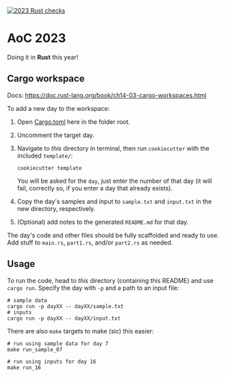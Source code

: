 [![2023 Rust checks](https://github.com/GriceTurrble/advent-of-code/actions/workflows/check-2023-rust.yaml/badge.svg)](https://github.com/GriceTurrble/advent-of-code/actions/workflows/check-2023-rust.yaml)

# AoC 2023

Doing it in **Rust** this year!

## Cargo workspace

Docs: <https://doc.rust-lang.org/book/ch14-03-cargo-workspaces.html>

To add a new day to the workspace:

1.  Open [Cargo.toml](Cargo.toml) here in the folder root.
2.  Uncomment the target day.
3.  Navigate to _this_ directory in terminal, then run `cookiecutter` with the included `template/`:

    ```shell
    cookiecutter template
    ```

    You will be asked for the `day`, just enter the number of that day (it will fail, correctly so, if you enter a day that already exists).

4.  Copy the day's samples and input to `sample.txt` and `input.txt` in the new directory, respectively.
5.  (Optional) add notes to the generated `README.md` for that day.

The day's code and other files should be fully scaffolded and ready to use. Add stuff to `main.rs`, `part1.rs`, and/or `part2.rs` as needed.

## Usage

To run the code, head to _this_ directory (containing this README) and use `cargo run`. Specify the day with `-p` and a path to an input file:

```shell
# sample data
cargo run -p dayXX -- dayXX/sample.txt
# inputs
cargo run -p dayXX -- dayXX/input.txt
```

There are also `make` targets to make (sic) this easier:

```shell
# run using sample data for day 7
make run_sample_07

# run using inputs for day 16
make run_16
```
